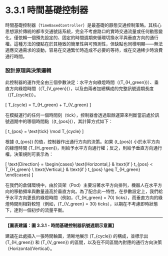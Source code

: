 # 3.3.1 時間基礎控制器

時間基礎控制器（`TimeBasedController`）是最基礎的靜態交通控制策略。其核心思想源於傳統的都市交通號誌系統，完全不考慮路口的實時交通流量或任何動態變化，僅依賴一個預先設定的、固定的時間週期來循環切換水平與垂直方向的通行權。這種方法的優點在於其極致的簡單性與可預測性，但缺點也同樣明顯——無法適應交通需求的波動，容易在交通繁忙時造成不必要的等待，或在交通稀少時浪費通行時間。

### 設計原理與決策邏輯

此控制器的運作完全由三個參數決定：水平方向綠燈時間（\(T_{H\_green}\)）、垂直方向綠燈時間（\(T_{V\_green}\)），以及由兩者加總構成的完整訊號週期長度（\(T_{cycle}\)）。

\[
T_{cycle} = T_{H\_green} + T_{V\_green}
\]

在模擬運行的任何一個時間刻（tick），控制器會透過取餘運算來判斷當前處於訊號週期中的哪個時間點（\(t_{pos}\)），其計算方式如下：

\[
t_{pos} = \text{tick} \mod T_{cycle}
\]

根據 \(t_{pos}\) 的值，控制器作出通行方向的決策。如果 \(t_{pos}\) 小於水平方向的綠燈時間 \(T_{H\_green}\)，則給予水平方向通行權；反之，則給予垂直方向通行權。決策規則可表示為：

\[
\text{Direction} = 
\begin{cases} 
\text{Horizontal,} & \text{if } t_{pos} < T_{H\_green} \\
\text{Vertical,} & \text{if } t_{pos} \geq T_{H\_green}
\end{cases}
\]

在我們的倉儲環境中，由於貨架（Pod）主要沿著水平方向排列，機器人在水平方向的移動頻率與數量遠高於垂直方向。為了配合此一特性，在參數設定上，我們給予水平方向更長的綠燈時間（例如，\(T_{H\_green} = 70\) ticks），而垂直方向的綠燈時間則相對較短（例如，\(T_{V\_green} = 30\) ticks），以期在不考慮即時狀態下，達到一個初步的流量平衡。

---
**【圖表建議：圖 3.3.1 - 時間基礎控制器訊號週期示意圖】**

建議在此處插入一張時間軸圖，清晰地展示 \(T_{cycle}\) 的構成，並標示出 \(T_{H\_green}\) 和 \(T_{V\_green}\) 的區間，以及在不同區間內對應的通行方向決策（Horizontal/Vertical）。
